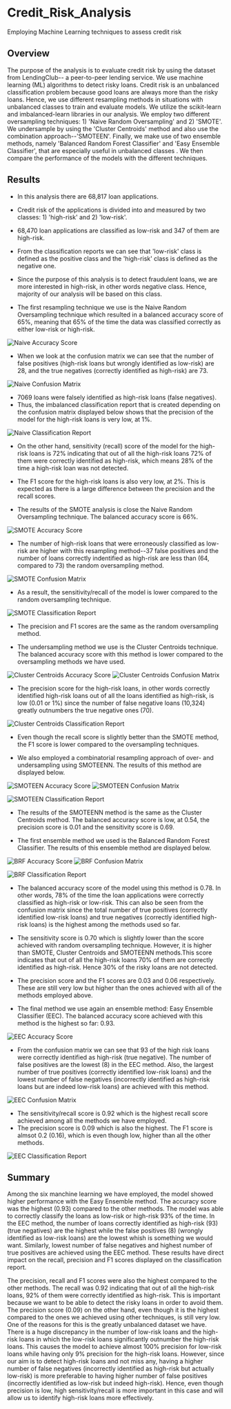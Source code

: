 # Credit_Risk_Analysis
Employing Machine Learning techniques to assess credit risk

## Overview 

The purpose of the analysis is to evaluate credit risk by using the dataset from LendingClub--
a peer-to-peer lending service. We use machine learning (ML) algorithms to detect risky loans. Credit risk is an unbalanced classification problem because good loans are always more than the risky loans. Hence, we use different resampling methods in situations with unbalanced classes to train and evaluate models. We utilize the scikit-learn and imbalanced-learn libraries in our analysis. We employ two different oversampling techniques: 1) 'Naive Random Oversampling' and 2) 'SMOTE'. We undersample by using the 'Cluster Centroids' method and also use the combination approach--'SMOTEEN'. Finally, we make use of two ensemble methods, namely 'Balanced Random Forest Classifier' and 'Easy Ensemble Classifier',  that are especially useful in unbalanced classes . We then compare the performance of the models with the different techniques.

## Results

* In this analysis there are 68,817 loan applications.
* Credit risk of the applications is divided into and measured by two classes: 1) 'high-risk' and 2) 'low-risk'.
* 68,470 loan applications are classified as low-risk and 347 of them are high-risk.
* From the classification reports we can see that 'low-risk' class is defined as the positive class and the 'high-risk' class is defined as the negative one. 
* Since the purpose of this analysis is to detect fraudulent loans, we are more interested in high-risk, in other words negative class. Hence, majority of our analysis will be based on this class.

* The first resampling technique we use is the Naive Random Oversampling technique which resulted in a balanced accuracy score of 65%, meaning that 65% of the time the data was classified correctly as either low-risk or high-risk.

![Naive Accuracy Score](resampling/naive_acc_score.png)

* When we look at the confusion matrix we can see that the number of false positives (high-risk loans but wrongly identified as low-risk) are 28, and the true negatives (correctly identified as high-risk) are 73. 

![Naive Confusion Matrix](resampling/naive_cm.png)

* 7069 loans were falsely identified as high-risk loans (false negatives).
* Thus, the imbalanced classification report that is created depending on the confusion matrix displayed below shows that the precision of the model for the high-risk loans is very low, at 1%.

![Naive Classification Report](resampling/naive_cr.png)

* On the other hand, sensitivity (recall) score of the model for the high-risk loans is 72% indicating that out of all the high-risk loans 72% of them were correctly identified as high-risk, which means 28% of the time a high-risk loan was not detected.
* The F1 score for the high-risk loans is also very low, at 2%. This is expected as there is a large difference between the precision and the recall scores.

* The results of the SMOTE analysis is close the Naive Random Oversampling technique. The balanced accuracy score is 66%.

![SMOTE Accuracy Score](resampling/smote_acc_score.png)

* The number of high-risk loans that were erroneously classified as low-risk are higher with this resampling method--37 false positives and the number of loans correctly indentified as high-risk are less than (64, compared to 73) the random oversampling method.

![SMOTE Confusion Matrix](resampling/smote_cm.png)

* As a result, the sensitivity/recall of the model is lower compared to the random oversampling technique.

![SMOTE Classification Report](resampling/smote_cr.png)

* The precision and F1 scores are the same as the random oversampling method.

* The undersampling method we use is the Cluster Centroids technique. The balanced accuracy score with this method is lower compared to the oversampling methods we have used.

![Cluster Centroids Accuracy Score](resampling/cc_acc_score.png) ![Cluster Centroids Confusion Matrix](resampling/cc_cm.png)

* The precision score for the high-risk loans, in other words correctly identified high-risk loans out of all the loans identified as high-risk, is low (0.01 or 1%) since the number of false negative loans (10,324) greatly outnumbers the true negative ones (70).

![Cluster Centroids Classification Report](resampling/cc_cr.png)

* Even though the recall score is slightly better than the SMOTE method, the F1 score is lower compared to the oversampling techniques.

* We also employed a combinatorial resampling approach of over- and undersampling using SMOTEENN. The results of this method are displayed below.

![SMOTEEN Accuracy Score](resampling/smoteen_acc_score.png)    ![SMOTEEN Confusion Matrix](resampling/smoteen_cm.png)

![SMOTEEN Classification Report](resampling/smoteen_cr.png)

* The results of the SMOTEENN method is the same as the Cluster Centroids method. The balanced accuracy score is low, at 0.54, the precision score is 0.01 and the sensitivity score is 0.69.

* The first ensemble method we used is the Balanced Random Forest Classifier. The results of this ensemble method are displayed below.

![BRF Accuracy Score](ensemble/brf_acc_score.png)                 ![BRF Confusion Matrix](ensemble/brf_cm.png)

![BRF Classification Report](ensemble/brf_cr.png)


* The balanced accuracy score of the model using this method is 0.78. In other words, 78% of the time the loan applications were correctly classified as high-risk or low-risk. This can also be seen from the confusion matrix since the total number of true positives (correctly identified low-risk loans) and true negatives (correctly identified high-risk loans) is the highest among the methods used so far. 

* The sensitivity score is 0.70 which is slightly lower than the score achieved with random oversampling technique. However, it is higher than SMOTE, Cluster Centroids and SMOTEENN methods.This score indicates that out of all the high-risk loans 70% of them are correctly identified as high-risk. Hence 30% of the risky loans are not detected.

* The precision score and the F1 scores are 0.03 and 0.06 respectively. These are still very low but higher than the ones achieved with all of the methods employed above.

* The final method we use again an ensemble method: Easy Ensemble Classifier (EEC). The balanced accuracy score achieved with this method is the highest so far: 0.93.

![EEC Accuracy Score](ensemble/eec_acc_score.png)

* From the confusion matrix we can see that 93 of the high risk loans were correctly identified as high-risk (true negative). The number of false positives are the lowest (8) in the EEC method. Also, the largest number of true positives (correctly identified low-risk loans) and the lowest number of false negatives (incorrectly identified as high-risk loans but are indeed low-risk loans) are achieved with this method. 

![EEC Confusion Matrix](ensemble/eec_cm.png)

* The sensitivity/recall score is 0.92 which is the highest recall score achieved among all the methods we have employed.
* The precision score is 0.09 which is also the highest. The F1 score is almsot 0.2 (0.16), which is even though low, higher than all the other methods. 

![EEC Classification Report](ensemble/eec_cr.png)


## Summary 

Among the six manchine learning we have employed, the model showed higher performance with the Easy Ensemble method. The accuracy score was the highest (0.93) compared to the other methods. The model was able to correctly classify the loans as low-risk or high-risk 93% of the time. In the EEC method, the number of loans correctly identified as high-risk (93) (true negatives) are the highest while the false positives (8) (wrongly identified as low-risk loans) are the lowest whish is something we would want. Similarly, lowest number of false negatives and highest number of true positives are achieved using the EEC method. These results have direct impact on the recall, precision and F1 scores displayed on the classification report.

The precision, recall and F1 scores were also the highest compared to the other methods. The recall was 0.92 indicating that out of all the high-risk loans, 92% of them were correctly identified as high-risk. This is important because we want to be able to detect the risky loans in order to avoid them. The precision score (0.09) on the other hand, even though it is the highest compared to the ones we  achieved using other techniques, is still very low. One of the reasons for this is the greatly unbalanced dataset we have. There is a huge discrepancy in the number of low-risk loans and the high-risk loans in which the low-risk loans significantly outnumber the high-risk loans. This causes the model to achieve almost 100% precision for low-risk loans while having only 9% precision for the high-risk loans. However, since our aim is to detect high-risk loans and not miss any, having a higher number of false negatives (incorrectly identified as high-risk but actually low-risk) is more preferable to having higher number of false positives (incorrectly identified as low-risk but indeed high-risk). Hence, even though precision is low, high sensitivity/recall is more important in this case and will allow us to identify high-risk loans more effectively.












